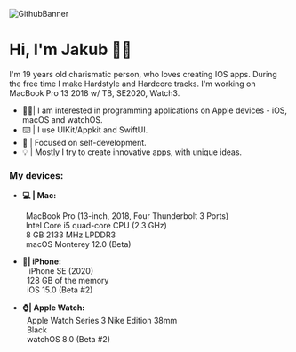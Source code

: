 ![GithubBanner](https://user-images.githubusercontent.com/41966757/123673073-5590ed80-d840-11eb-9ddd-6c1633e0dbfc.png)
# Hi, I'm Jakub 🙋‍♂️
I'm 19 years old charismatic person, who loves creating IOS apps. During the free time I make Hardstyle and Hardcore tracks. I'm working on MacBook Pro 13 2018 w/ TB, SE2020, Watch3.

-  👨‍💻| I am interested in programming applications on Apple devices - iOS, macOS and watchOS.
- ⌨️ | I use UIKit/Appkit and SwiftUI.
- 🔨 | Focused on self-development.
- 💡 | Mostly I try to create innovative apps, with unique ideas.

### My devices:
- **💻 | Mac:** </br> 
<div style="padding-left: 30px;">
  MacBook Pro (13-inch, 2018, Four Thunderbolt 3 Ports) </br> 
  Intel Core i5 quad-core CPU (2.3 GHz) </br> 
  8 GB 2133 MHz LPDDR3 </br> 
  macOS Monterey 12.0 (Beta) </br> 
</div>

- **📱| iPhone:** </br> 
   iPhone SE (2020) </br> 
&nbsp; 128 GB of the memory </br> 
&nbsp; iOS 15.0 (Beta #2) </br> 

- **⌚️| Apple Watch:** </br> 
&nbsp; Apple Watch Series 3 Nike Edition 38mm </br> 
&nbsp; Black </br> 
&nbsp; watchOS 8.0 (Beta #2) </br> 
